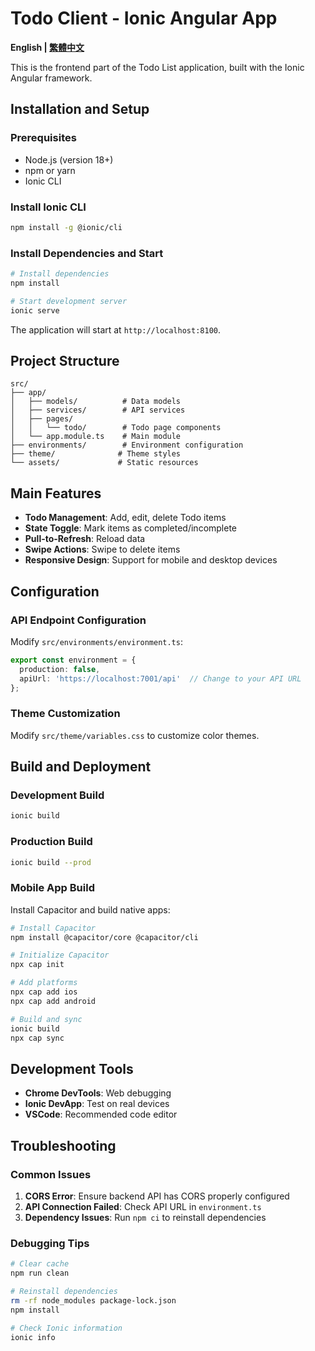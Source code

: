 # Todo Client - Ionic Angular App

**English | [繁體中文](README_zh.md)**

This is the frontend part of the Todo List application, built with the Ionic Angular framework.

## Installation and Setup

### Prerequisites

- Node.js (version 18+)
- npm or yarn
- Ionic CLI

### Install Ionic CLI

```bash
npm install -g @ionic/cli
```

### Install Dependencies and Start

```bash
# Install dependencies
npm install

# Start development server
ionic serve
```

The application will start at `http://localhost:8100`.

## Project Structure

```
src/
├── app/
│   ├── models/          # Data models
│   ├── services/        # API services
│   ├── pages/
│   │   └── todo/        # Todo page components
│   └── app.module.ts    # Main module
├── environments/        # Environment configuration
├── theme/              # Theme styles
└── assets/             # Static resources
```

## Main Features

- **Todo Management**: Add, edit, delete Todo items
- **State Toggle**: Mark items as completed/incomplete
- **Pull-to-Refresh**: Reload data
- **Swipe Actions**: Swipe to delete items
- **Responsive Design**: Support for mobile and desktop devices

## Configuration

### API Endpoint Configuration

Modify `src/environments/environment.ts`:

```typescript
export const environment = {
  production: false,
  apiUrl: 'https://localhost:7001/api'  // Change to your API URL
};
```

### Theme Customization

Modify `src/theme/variables.css` to customize color themes.

## Build and Deployment

### Development Build
```bash
ionic build
```

### Production Build
```bash
ionic build --prod
```

### Mobile App Build

Install Capacitor and build native apps:

```bash
# Install Capacitor
npm install @capacitor/core @capacitor/cli

# Initialize Capacitor
npx cap init

# Add platforms
npx cap add ios
npx cap add android

# Build and sync
ionic build
npx cap sync
```

## Development Tools

- **Chrome DevTools**: Web debugging
- **Ionic DevApp**: Test on real devices
- **VSCode**: Recommended code editor

## Troubleshooting

### Common Issues

1. **CORS Error**: Ensure backend API has CORS properly configured
2. **API Connection Failed**: Check API URL in `environment.ts`
3. **Dependency Issues**: Run `npm ci` to reinstall dependencies

### Debugging Tips

```bash
# Clear cache
npm run clean

# Reinstall dependencies
rm -rf node_modules package-lock.json
npm install

# Check Ionic information
ionic info
```
